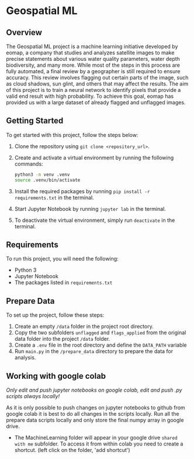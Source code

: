 # Geospatial ML

## Overview

The Geospatial ML project is a machine learning initiative developed by eomap, a company that studies and analyzes satellite images to make precise statements about various water quality parameters, water depth biodiversity, and many more. While most of the steps in this process are fully automated, a final review by a geographer is still required to ensure accuracy. This review involves flagging out certain parts of the image, such as cloud shadows, sun glint, and others that may affect the results.
The aim of this project is to train a neural network to identify pixels that provide a valid end result with high probability. To achieve this goal, eomap has provided us with a large dataset of already flagged and unflagged images.

## Getting Started

To get started with this project, follow the steps below:

1.  Clone the repository using `git clone <repository_url>`.
2.  Create and activate a virtual environment by running the following commands:

    ```bash
    python3 -m venv .venv
    source .venv/bin/activate
    ```

3.  Install the required packages by running `pip install -r requirements.txt` in the terminal.
4.  Start Jupyter Notebook by running `jupyter lab` in the terminal.
5.  To deactivate the virtual environment, simply run `deactivate` in the terminal.

## Requirements

To run this project, you will need the following:

- Python 3
- Jupyter Notebook
- The packages listed in `requirements.txt`

## Prepare Data

To set up the project, follow these steps:

1. Create an empty `/data` folder in the project root directory.
2. Copy the two subfolders `unflagged` and `flags_applied` from the original data folder into the project `/data` folder.
3. Create a `.env` file in the root directory and define the `DATA_PATH` variable
3. Run `main.py` in the `/prepare_data` directory to prepare the data for analysis.


## Working with google colab
_Only edit and push jupyter notebooks on google colab, edit and push .py scripts always locally!_

As it is only possible to push changes on jupyter notebooks to github from google colab it is best to do all changes in the scripts locally.
Run all the prepare data scripts locally and only store the final numpy array in google drive.
- The MachineLearning folder will appear in your google drive `shared with me` subfolder. To access it from within colab you need to create a shortcut. (left click on the folder, 'add shortcut')